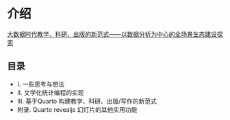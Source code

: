 # 介绍

[大数据时代教学、科研、出版的新范式——以数据分析为中心的全场景生态建设探索](https://tangyc8866.github.io/Quarto-DS-Paradgm/#/title-slide)

## 目录

- I. 一些思考与想法
- II. 文学化统计编程的实现
- III. 基于Quarto 构建教学、科研、出版/写作的新范式
- 附录. Quarto revealjs 幻灯片的其他实用功能

